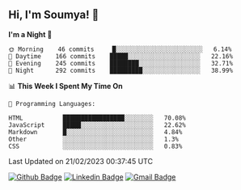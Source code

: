 ## Hi, I'm Soumya! 👋

<!--START_SECTION:waka-->
**I'm a Night 🦉** 

```text
🌞 Morning    46 commits     █░░░░░░░░░░░░░░░░░░░░░░░░   6.14% 
🌆 Daytime    166 commits    █████░░░░░░░░░░░░░░░░░░░░   22.16% 
🌃 Evening    245 commits    ████████░░░░░░░░░░░░░░░░░   32.71% 
🌙 Night      292 commits    █████████░░░░░░░░░░░░░░░░   38.99%

```


📊 **This Week I Spent My Time On** 

```text
💬 Programming Languages: 

HTML           █████████████████░░░░░░░░   70.08% 
JavaScript     █████░░░░░░░░░░░░░░░░░░░░   22.62% 
Markdown       █░░░░░░░░░░░░░░░░░░░░░░░░   4.84% 
Other          ░░░░░░░░░░░░░░░░░░░░░░░░░   1.3% 
CSS            ░░░░░░░░░░░░░░░░░░░░░░░░░   0.83%
```


 Last Updated on 21/02/2023 00:37:45 UTC
<!--END_SECTION:waka-->

[![Github Badge](https://img.shields.io/badge/-rubyruins-grey?style=for-the-badge&logo=github&logoColor=white&link=https://github.com/rubyruins/)](https://www.github.com/rubyruins/) 
[![Linkedin Badge](https://img.shields.io/badge/-Soumya%20Parekh-0072b1?style=for-the-badge&logo=Linkedin&logoColor=white&link=https://www.linkedin.com/in/Soumya-Parekh/)](https://www.linkedin.com/in/Soumya-Parekh/) 
[![Gmail Badge](https://img.shields.io/badge/-soumyaparekh.me@gmail.com-c14438?style=for-the-badge&logo=Gmail&logoColor=white&link=mailto:soumyaparekh.me@gmail.com)](mailto:soumyaparekh.me@gmail.com) 
